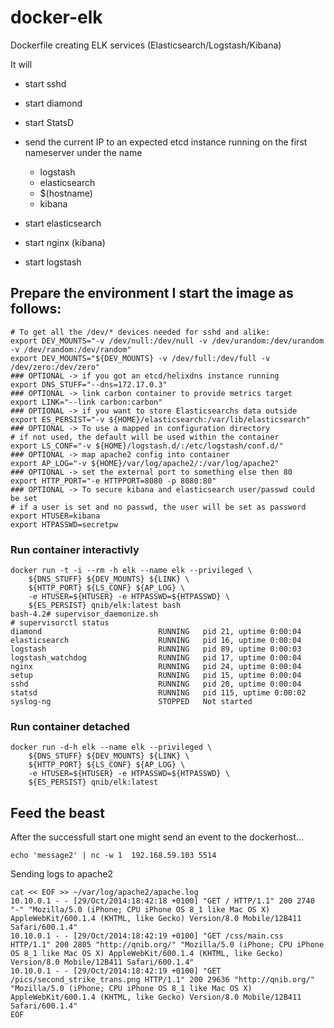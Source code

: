 docker-elk
==========

Dockerfile creating ELK services (Elasticsearch/Logstash/Kibana)

It will

- start sshd
- start diamond
- start StatsD
- send the current IP to an expected etcd instance running on the first nameserver under the name

  - logstash
  - elasticsearch
  - $(hostname)
  - kibana

- start elasticsearch
- start nginx (kibana)
- start logstash


## Prepare the environment I start the image as follows:

```
# To get all the /dev/* devices needed for sshd and alike:
export DEV_MOUNTS="-v /dev/null:/dev/null -v /dev/urandom:/dev/urandom -v /dev/random:/dev/random"
export DEV_MOUNTS="${DEV_MOUNTS} -v /dev/full:/dev/full -v /dev/zero:/dev/zero"
### OPTIONAL -> if you got an etcd/helixdns instance running
export DNS_STUFF="--dns=172.17.0.3"
### OPTIONAL -> link carbon container to provide metrics target
export LINK="--link carbon:carbon"
### OPTIONAL -> if you want to store Elasticsearchs data outside 
export ES_PERSIST="-v ${HOME}/elasticsearch:/var/lib/elasticsearch"
### OPTIONAL -> To use a mapped in configuration directory
# if not used, the default will be used within the container
export LS_CONF="-v ${HOME}/logstash.d/:/etc/logstash/conf.d/"
### OPTIONAL -> map apache2 config into container
export AP_LOG="-v ${HOME}/var/log/apache2/:/var/log/apache2"
### OPTIONAL -> set the external port to something else then 80
export HTTP_PORT="-e HTTPPORT=8080 -p 8080:80"
### OPTIONAL -> To secure kibana and elasticsearch user/passwd could be set
# if a user is set and no passwd, the user will be set as password
export HTUSER=kibana
export HTPASSWD=secretpw
```
### Run container interactivly
```
docker run -t -i --rm -h elk --name elk --privileged \
    ${DNS_STUFF} ${DEV_MOUNTS} ${LINK} \
    ${HTTP_PORT} ${LS_CONF} ${AP_LOG} \
    -e HTUSER=${HTUSER} -e HTPASSWD=${HTPASSWD} \
    ${ES_PERSIST} qnib/elk:latest bash
bash-4.2# supervisor_daemonize.sh
# supervisorctl status
diamond                          RUNNING   pid 21, uptime 0:00:04
elasticsearch                    RUNNING   pid 16, uptime 0:00:04
logstash                         RUNNING   pid 89, uptime 0:00:03
logstash_watchdog                RUNNING   pid 17, uptime 0:00:04
nginx                            RUNNING   pid 24, uptime 0:00:04
setup                            RUNNING   pid 15, uptime 0:00:04
sshd                             RUNNING   pid 20, uptime 0:00:04
statsd                           RUNNING   pid 115, uptime 0:00:02
syslog-ng                        STOPPED   Not started
```

### Run container detached
```
docker run -d-h elk --name elk --privileged \
    ${DNS_STUFF} ${DEV_MOUNTS} ${LINK} \
    ${HTTP_PORT} ${LS_CONF} ${AP_LOG} \
    -e HTUSER=${HTUSER} -e HTPASSWD=${HTPASSWD} \
    ${ES_PERSIST} qnib/elk:latest 
```

## Feed the beast

After the successfull start one might send an event to the dockerhost...

```
echo 'message2' | nc -w 1  192.168.59.103 5514
```

Sending logs to apache2

```
cat << EOF >> ~/var/log/apache2/apache.log
10.10.0.1 - - [29/Oct/2014:18:42:18 +0100] "GET / HTTP/1.1" 200 2740 "-" "Mozilla/5.0 (iPhone; CPU iPhone OS 8_1 like Mac OS X) AppleWebKit/600.1.4 (KHTML, like Gecko) Version/8.0 Mobile/12B411 Safari/600.1.4"
10.10.0.1 - - [29/Oct/2014:18:42:19 +0100] "GET /css/main.css HTTP/1.1" 200 2805 "http://qnib.org/" "Mozilla/5.0 (iPhone; CPU iPhone OS 8_1 like Mac OS X) AppleWebKit/600.1.4 (KHTML, like Gecko) Version/8.0 Mobile/12B411 Safari/600.1.4"
10.10.0.1 - - [29/Oct/2014:18:42:19 +0100] "GET /pics/second_strike_trans.png HTTP/1.1" 200 29636 "http://qnib.org/" "Mozilla/5.0 (iPhone; CPU iPhone OS 8_1 like Mac OS X) AppleWebKit/600.1.4 (KHTML, like Gecko) Version/8.0 Mobile/12B411 Safari/600.1.4"
EOF
```


